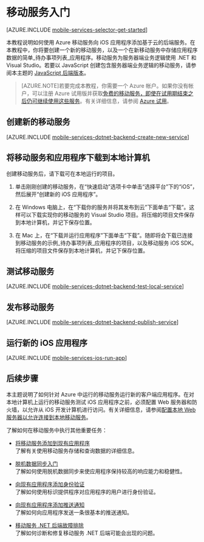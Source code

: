 <properties
	pageTitle="使用 Azure 移动服务开发 iOS 应用程序入门"
	description="遵照本教程开始使用 Azure 移动服务进行 iOS 开发。"
	services="mobile-services"
	documentationCenter="ios"
	authors="krisragh"
	manager="dwrede"
	editor=""/>

<tags
	ms.service="mobile-services"
	ms.date="05/13/2015"
	wacn.date="06/26/2015"/>

# <a name="getting-started"></a>移动服务入门

[AZURE.INCLUDE [mobile-services-selector-get-started](../includes/mobile-services-selector-get-started.md)]

本教程说明如何使用 Azure 移动服务向 iOS 应用程序添加基于云的后端服务。在本教程中，你将要创建一个新的移动服务，以及一个在新移动服务中存储应用程序数据的简单_待办事项列表_应用程序。移动服务为服务器端业务逻辑使用 .NET 和 Visual Studio。若要以 JavaScript 创建包含服务器端业务逻辑的移动服务，请参阅本主题的 [JavaScript 后端版本]。

> [AZURE.NOTE]若要完成本教程，你需要一个 Azure 帐户。如果你没有帐户，可以注册 Azure 试用版并获取[免费的移动服务，即使在试用期结束之后仍可继续使用这些服务](/home/features/mobile-services/#price)。有关详细信息，请参阅 [Azure 试用](/pricing/1rmb-trial/)。

## <a name="create-new-service"></a>创建新的移动服务

[AZURE.INCLUDE [mobile-services-dotnet-backend-create-new-service](../includes/mobile-services-dotnet-backend-create-new-service.md)]

## 将移动服务和应用程序下载到本地计算机

创建移动服务后，请下载可在本地运行的项目。

1. 单击刚刚创建的移动服务，在“快速启动”选项卡中单击“选择平台”下的“iOS”，然后展开“创建新的 iOS 应用程序”。

2. 在 Windows 电脑上，在“下载你的服务并将其发布到云”下面单击“下载”。这样可以下载实现你的移动服务的 Visual Studio 项目。将压缩的项目文件保存到本地计算机，并记下保存位置。

3. 在 Mac 上，在“下载并运行应用程序”下面单击“下载”。随即将会下载已连接到移动服务的示例_待办事项列表_应用程序的项目，以及移动服务 iOS SDK。将压缩的项目文件保存到本地计算机，并记下保存位置。

## 测试移动服务

[AZURE.INCLUDE [mobile-services-dotnet-backend-test-local-service](../includes/mobile-services-dotnet-backend-test-local-service.md)]

## 发布移动服务

[AZURE.INCLUDE [mobile-services-dotnet-backend-publish-service](../includes/mobile-services-dotnet-backend-publish-service.md)]


## 运行新的 iOS 应用程序

[AZURE.INCLUDE [mobile-services-ios-run-app](../includes/mobile-services-ios-run-app.md)]


## <a name="next-steps"></a>后续步骤

本主题说明了如何针对 Azure 中运行的移动服务运行新的客户端应用程序。在对本地计算机上运行的移动服务测试 iOS 应用程序之前，必须配置 Web 服务器和防火墙，以允许从 iOS 开发计算机进行访问。有关详细信息，请参阅[配置本地 Web 服务器以允许连接到本地移动服务](mobile-services-dotnet-backend-how-to-configure-iis-express)。

了解如何在移动服务中执行其他重要任务：

* [将移动服务添加到现有应用程序]
  <br/>了解有关使用移动服务存储和查询数据的详细信息。

* [脱机数据同步入门]
  <br/>了解如何使用脱机数据同步来使应用程序保持较高的响应能力和稳健性。

* [向现有应用程序添加身份验证]
  <br/>了解如何使用标识提供程序对应用程序的用户进行身份验证。

* [向现有应用程序添加推送通知]
  <br/>了解如何向应用程序发送一条很基本的推送通知。

* [移动服务 .NET 后端故障排除]
  <br/>了解如何诊断和修复移动服务 .NET 后端可能会出现的问题。

<!-- Anchors. -->

[Getting started with Mobile Services]: #getting-started
[Create a new mobile service]: #create-new-service
[Define the mobile service instance]: #define-mobile-service-instance
[Next Steps]: #next-steps

<!-- Images. -->

[0]: ./media/mobile-services-dotnet-backend-ios-get-started/mobile-quickstart-completed-ios.png
[1]: ./media/mobile-services-dotnet-backend-ios-get-started/mobile-quickstart-steps-vs.png

[6]: ./media/mobile-services-dotnet-backend-ios-get-started/mobile-portal-quickstart-ios.png
[7]: ./media/mobile-services-dotnet-backend-ios-get-started/mobile-quickstart-steps-ios.png
[8]: ./media/mobile-services-dotnet-backend-ios-get-started/mobile-xcode-project.png

[10]: ./media/mobile-services-dotnet-backend-ios-get-started/mobile-quickstart-startup-ios.png
[11]: ./media/mobile-services-dotnet-backend-ios-get-started/mobile-data-tab.png
[12]: ./media/mobile-services-dotnet-backend-ios-get-started/mobile-data-browse.png


<!-- URLs. -->

[将移动服务添加到现有应用程序]: mobile-services-dotnet-backend-ios-get-started-data
[脱机数据同步入门]: mobile-services-ios-get-started-offline-data
[向现有应用程序添加身份验证]: mobile-services-dotnet-backend-ios-get-started-users
[向现有应用程序添加推送通知]: mobile-services-dotnet-backend-ios-get-started-push
[移动服务 .NET 后端故障排除]: mobile-services-dotnet-backend-how-to-troubleshoot

[Mobile Services iOS SDK]: https://go.microsoft.com/fwLink/p/?LinkID=266533

[Management Portal]: https://manage.windowsazure.cn/
[XCode]: https://go.microsoft.com/fwLink/p/?LinkID=266532
[JavaScript 后端版本]: mobile-services-ios-get-started

<!---HONumber=61-->